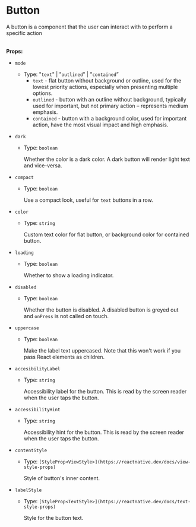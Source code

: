 # Button

A button is a component that the user can interact with to perform a specific action

|  |  |
| --- | --- |

**Props:**

- `mode`
    - Type: "`text`" | "`outlined`" | "`contained`”
        - `text` - flat button without background or outline, used for the lowest priority actions, especially when presenting multiple options.
        - `outlined` - button with an outline without background, typically used for important, but not primary action – represents medium emphasis.
        - `contained` - button with a background color, used for important action, have the most visual impact and high emphasis.
- `dark`
    - Type: `boolean`
        
        Whether the color is a dark color. A dark button will render light text and vice-versa.
        
- `compact`
    - Type: `boolean`
        
        Use a compact look, useful for `text` buttons in a row.
        
- `color`
    - Type: `string`
        
        Custom text color for flat button, or background color for contained button.
        
- `loading`
    - Type: `boolean`
        
        Whether to show a loading indicator.
        
- `disabled`
    - Type: `boolean`
        
        Whether the button is disabled. A disabled button is greyed out and `onPress` is not called on touch.
        
- `uppercase`
    - Type: `boolean`
        
        Make the label text uppercased. Note that this won't work if you pass React elements as children.
        
- `accesibilityLabel`
    - Type: `string`
        
        Accessibility label for the button. This is read by the screen reader when the user taps the button.
        
- `accessibilityHint`
    - Type: `string`
        
        Accessibility hint for the button. This is read by the screen reader when the user taps the button.
        
- `contentStyle`
    - Type: `[StyleProp<ViewStyle>](https://reactnative.dev/docs/view-style-props)`
        
        Style of button's inner content.
        
- `labelStyle`
    - Type: `[StyleProp<TextStyle>](https://reactnative.dev/docs/text-style-props)`
        
        Style for the button text.
